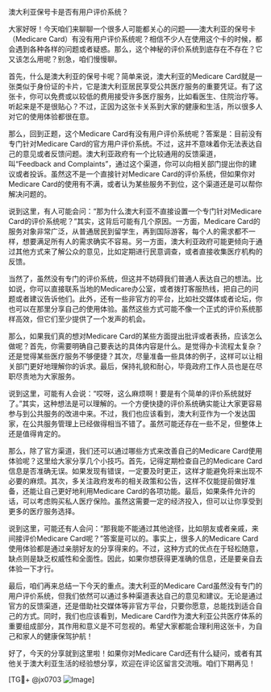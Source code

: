 澳大利亚保号卡是否有用户评价系统？

大家好呀！今天咱们来聊聊一个很多人可能都关心的问题——澳大利亚的保号卡（Medicare Card）有没有用户评价系统呢？相信不少人在使用这个卡的时候，都会遇到各种各样的问题或者疑惑。那么，这个神秘的评价系统到底存在不存在？它又该怎么用呢？别急，咱们慢慢聊。

首先，什么是澳大利亚的保号卡呢？简单来说，澳大利亚的Medicare Card就是一张类似于身份证的卡片，它是澳大利亚居民享受公共医疗服务的重要凭证。有了这张卡，你可以免费或以较低的费用接受许多医疗服务，比如看医生、住院治疗等。听起来是不是很贴心？不过，正因为这张卡关系到大家的健康和生活，所以很多人对它的使用体验都很在意。

那么，回到正题，这个Medicare Card有没有用户评价系统呢？答案是：目前没有专门针对Medicare Card的官方用户评价系统。不过，这并不意味着你无法表达自己的意见或者反馈问题。澳大利亚政府有一个比较通用的反馈渠道，叫“Feedback and Complaints”，通过这个渠道，你可以向相关部门提出你的建议或者投诉。虽然这不是一个直接针对Medicare Card的评价系统，但如果你对Medicare Card的使用有不满，或者认为某些服务不到位，这个渠道还是可以帮你解决问题的。

说到这里，有人可能会问：“那为什么澳大利亚不直接设置一个专门针对Medicare Card的评价系统呢？”其实，这背后可能有几个原因。一方面，Medicare Card的服务对象非常广泛，从普通居民到留学生，再到国际游客，每个人的需求都不一样，想要满足所有人的需求确实不容易。另一方面，澳大利亚政府可能更倾向于通过其他方式来了解公众的意见，比如定期进行民意调查，或者直接收集医疗机构的反馈。

当然了，虽然没有专门的评价系统，但这并不妨碍我们普通人表达自己的想法。比如说，你可以直接联系当地的Medicare办公室，或者拨打客服热线，把自己的问题或者建议告诉他们。此外，还有一些非官方的平台，比如社交媒体或者论坛，你也可以在那里分享自己的使用体验。虽然这些方式可能不像一个正式的评价系统那样高效，但它们至少提供了一个发声的机会。

那么，如果我们真的想对Medicare Card的某些方面提出批评或者表扬，应该怎么做呢？首先，你需要明确自己要表达的具体内容是什么。是觉得办卡流程太复杂？还是觉得某些医疗服务不够便捷？其次，尽量准备一些具体的例子，这样可以让相关部门更好地理解你的诉求。最后，保持礼貌和耐心，毕竟政府工作人员也是在尽职尽责地为大家服务。

说到这里，可能有人会说：“哎呀，这么麻烦啊！要是有个简单的评价系统就好了。”其实，这种想法是可以理解的。一个方便快捷的评价系统确实能让大家更容易参与到公共服务的改进中来。不过，我们也应该看到，澳大利亚作为一个发达国家，在公共服务管理上已经做得相当不错了。虽然可能还存在一些不足，但整体上还是值得肯定的。

那么，除了官方渠道，我们还可以通过哪些方式来改善自己的Medicare Card使用体验呢？这里给大家分享几个小技巧。首先，记得定期检查自己的Medicare Card信息是否准确无误。如果发现有错误，一定要及时更正，这样才能避免将来出现不必要的麻烦。其次，多关注政府发布的相关政策和公告，这样不仅能提前做好准备，还能让自己更好地利用Medicare Card的各项功能。最后，如果条件允许的话，可以考虑购买私人医疗保险。虽然这需要一定的经济投入，但可以让你享受到更多的医疗服务选择。

说到这里，可能还有人会问：“那我能不能通过其他途径，比如朋友或者亲戚，来间接评价Medicare Card呢？”答案是可以的。事实上，很多人的Medicare Card使用体验都是通过亲朋好友的分享得来的。不过，这种方式的优点在于轻松随意，缺点则是缺乏权威性和全面性。因此，如果你想获得更准确的信息，还是要亲自去体验一下才行。

最后，咱们再来总结一下今天的重点。澳大利亚的Medicare Card虽然没有专门的用户评价系统，但我们依然可以通过多种渠道表达自己的意见和建议。无论是通过官方的反馈渠道，还是借助社交媒体等非官方平台，只要你愿意，总能找到适合自己的方式。同时，我们也应该看到，Medicare Card作为澳大利亚公共医疗体系的重要组成部分，其作用和意义是不可忽视的。希望大家都能合理利用这张卡，为自己和家人的健康保驾护航！

好了，今天的分享就到这里啦！如果你对Medicare Card还有什么疑问，或者有其他关于澳大利亚生活的经验想分享，欢迎在评论区留言交流哦。咱们下期再见！

[TG💪+ @jx0703 ![Image](https://github.com/user-attachments/assets/dbca1d08-cadb-493c-b0ec-ad6f7a83f270)]
